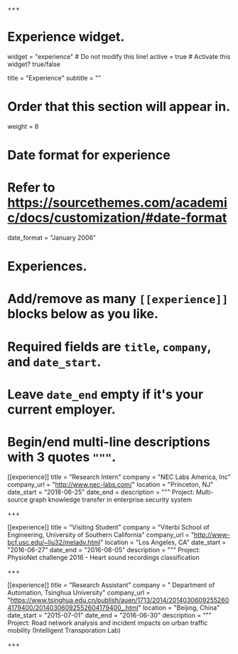 +++
# Experience widget.
widget = "experience"  # Do not modify this line!
active = true  # Activate this widget? true/false

title = "Experience"
subtitle = ""

# Order that this section will appear in.
weight = 8

# Date format for experience
#   Refer to https://sourcethemes.com/academic/docs/customization/#date-format
date_format = "January 2006"

# Experiences.
#   Add/remove as many `[[experience]]` blocks below as you like.
#   Required fields are `title`, `company`, and `date_start`.
#   Leave `date_end` empty if it's your current employer.
#   Begin/end multi-line descriptions with 3 quotes `"""`.
[[experience]]
  title = "Research Intern"
  company = "NEC Labs America, Inc"
  company_url = "http://www.nec-labs.com/"
  location = "Princeton, NJ"
  date_start = "2018-06-25"
  date_end = 
  description = """
  Project: Multi-source graph knowledge transfer in enterprise security system

+++

[[experience]]
  title = "Visiting Student"
  company = "Viterbi School of Engineering, University of Southern California"
  company_url = "http://www-bcf.usc.edu/~liu32/melady.html"
  location = "Los Angeles, CA"
  date_start = "2016-06-27"
  date_end = "2016-08-05"
  description = """
  Project: PhysioNet challenge 2016 - Heart sound recordings classification 

+++

[[experience]]
  title = "Research Assistant"
  company = " Department of Automation, Tsinghua University"
  company_url = "https://www.tsinghua.edu.cn/publish/auen/1713/2014/20140306092552604179400/20140306092552604179400_.html"
  location = "Beijing, China"
  date_start = "2015-07-01"
  date_end = "2016-06-30"
  description = """
  Project: Road network analysis and incident impacts on urban traffic mobility (Intelligent Transporation Lab)

+++
